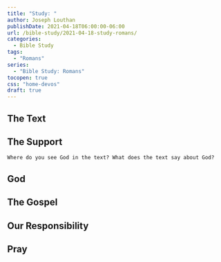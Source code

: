 ```yaml
---
title: "Study: "
author: Joseph Louthan
publishDate: 2021-04-18T06:00:00-06:00
url: /bible-study/2021-04-18-study-romans/
categories:
  - Bible Study
tags:
  - "Romans"
series:
  - "Bible Study: Romans"
tocopen: true
css: "home-devos"
draft: true
---
```

## The Text

<div style="page-break-after: always;"></div>

## The Support



<div style="page-break-after: always;"></div>

`Where do you see God in the text? What does the text say about God?`

## God

<div style="page-break-after: always;"></div>

## The Gospel

<div style="page-break-after: always;"></div>

## Our Responsibility

## Pray

<div style="font-variant: small-caps;">

</div>
&nbsp;

